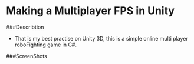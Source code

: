 Making a Multiplayer FPS in Unity
========

###Describtion
- That is my best practise on Unity 3D, this is a simple online multi player roboFighting game in C#.

###ScreenShots

